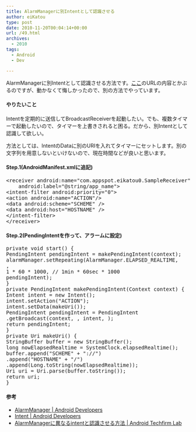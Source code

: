 ```yaml
---
title: AlarmManagerに別Intentとして認識させる
author: eiKatou
type: post
date: 2010-11-20T00:04:14+00:00
url: /49.html
archives:
  - 2010
tags:
  - Android
  - Dev

---
```

<div class="section">
  <p>
    AlarmManagerに別Intentとして認識させる方法です。<a href="http://labs.techfirm.co.jp/android/m_yamada/1844" target="_blank">ここ</a>のURLの内容とかぶるのですが、動かなくて悔しかったので、別の方法でやっています。
  </p>
  
  <h4>
    やりたいこと
  </h4>
  
  <p>
    Intentを定期的に送信してBroadcastReceiverを起動したい。でも、複数タイマーで起動したいので、タイマーを上書きされると困る。だから、別Intentとして認識して欲しい。
  </p>
  
  <p>
    方法としては、IntentのDataに別のURIを入れてタイマーにセットします。別の文字列を用意しないといけないので、現在時間などが良いと思います。
  </p>
  
  <h4>
    Step.1(AndroidManifest.xmlに追記)
  </h4>
  
  <pre class="syntax-highlight">
<span class="synIdentifier">&#60;receiver </span><span class="synType">android</span><span class="synComment">:</span><span class="synType">name</span>=<span class="synConstant">&#34;com.appspot.eikatou0.SampleReceiver&#34;</span><span class="synIdentifier"> </span>
<span class="synIdentifier">    </span><span class="synType">android</span><span class="synComment">:</span><span class="synType">label</span>=<span class="synConstant">&#34;@string/app_name&#34;</span><span class="synIdentifier">&#62;</span>
<span class="synIdentifier">&#60;intent-filter </span><span class="synType">android</span><span class="synComment">:</span><span class="synType">priority</span>=<span class="synConstant">&#34;0&#34;</span><span class="synIdentifier">&#62;</span>
<span class="synIdentifier">&#60;action </span><span class="synType">android</span><span class="synComment">:</span><span class="synType">name</span>=<span class="synConstant">&#34;ACTION&#34;</span><span class="synIdentifier">/&#62;</span>
<span class="synIdentifier">&#60;data </span><span class="synType">android</span><span class="synComment">:</span><span class="synType">scheme</span>=<span class="synConstant">&#34;SCHEME&#34;</span><span class="synIdentifier"> /&#62;</span>
<span class="synIdentifier">&#60;data </span><span class="synType">android</span><span class="synComment">:</span><span class="synType">host</span>=<span class="synConstant">&#34;HOSTNAME&#34;</span><span class="synIdentifier"> /&#62;</span>
<span class="synIdentifier">&#60;/intent-filter&#62;</span>
<span class="synIdentifier">&#60;/receiver&#62;</span>
</pre>
  
  <h4>
    Step.2(PendingIntentを作って、アラームに設定)
  </h4>
  
  <pre class="syntax-highlight">
<span class="synType">private</span> <span class="synType">void</span> start() {
PendingIntent pendingIntent = makePendingIntent(context);
alarmManager.setRepeating(AlarmManager.ELAPSED_REALTIME,
<span class="synConstant"></span>,
<span class="synConstant">1</span> * <span class="synConstant">60</span> * <span class="synConstant">1000</span>, <span class="synComment">// 1min * 60sec * 1000</span>
pendingIntent);
}
<span class="synType">private</span> PendingIntent makePendingIntent(Context context) {
Intent intent = <span class="synStatement">new</span> Intent();
intent.setAction(<span class="synConstant">&#34;ACTION&#34;</span>);
intent.setData(makeUri());
PendingIntent pendingIntent = PendingIntent
.getBroadcast(context, <span class="synConstant"></span>, intent, <span class="synConstant"></span>);
<span class="synStatement">return</span> pendingIntent;
}
<span class="synType">private</span> Uri makeUri() {
StringBuffer buffer = <span class="synStatement">new</span> StringBuffer();
<span class="synType">long</span> nowElapsedRealtime = SystemClock.elapsedRealtime();
buffer.append(<span class="synConstant">&#34;SCHEME&#34;</span> + <span class="synConstant">&#34;://&#34;</span>)
.append(<span class="synConstant">&#34;HOSTNAME&#34;</span> + <span class="synConstant">&#34;/&#34;</span>)
.append(Long.toString(nowElapsedRealtime));
Uri uri = Uri.parse(buffer.toString());
<span class="synStatement">return</span> uri;
}
</pre>
  
  <h4>
    参考
  </h4>
  
  <ul>
    <li>
      <a href="http://developer.android.com/reference/android/app/AlarmManager.html" target="_blank">AlarmManager | Android Developers</a>
    </li>
    <li>
      <a href="http://developer.android.com/reference/android/content/Intent.html#filterEquals%28android.content.Intent%29" target="_blank">Intent | Android Developers</a>
    </li>
    <li>
      <a href="http://labs.techfirm.co.jp/android/m_yamada/1844" target="_blank">AlarmManagerに異なるintentと認識させる方法 | Android Techfirm Lab</a>
    </li>
  </ul>
</div>
